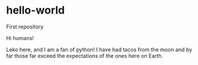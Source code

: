 # hello-world
First repository

Hi humans! 

Leko here, and I am a fan of python! I have had tacos from the moon 
and by far those far exceed the expectations of the ones here on Earth. 
